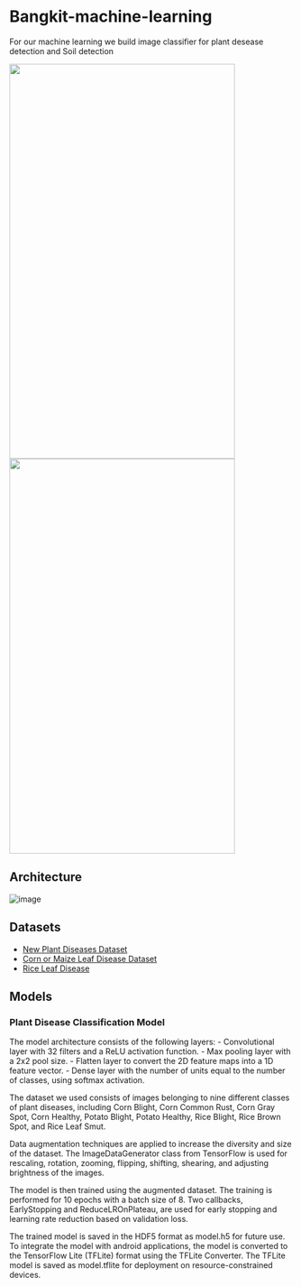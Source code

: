 # Bangkit-machine-learning

For our machine learning we build image classifier for plant desease detection and Soil detection

<img src="https://github.com/Terrafarms/bangkit-machine-learning/assets/66078837/71a15c02-e1d8-49ed-8336-67b1de7e8a60"  width="400" height="700">
<img src="https://github.com/Terrafarms/bangkit-machine-learning/assets/66078837/adcae47f-6d06-4ba4-9b13-fea0facb5190"  width="400" height="700">

## Architecture

![image](https://github.com/Terrafarms/bangkit-machine-learning/assets/66078837/986cd74b-3062-43bc-84de-b5a125663e97)


## Datasets
* [New Plant Diseases Dataset](https://www.kaggle.com/datasets/vipoooool/new-plant-diseases-dataset)
* [Corn or Maize Leaf Disease Dataset](https://www.kaggle.com/datasets/smaranjitghose/corn-or-maize-leaf-disease-dataset)
* [Rice Leaf Disease](https://www.kaggle.com/datasets/vbookshelf/rice-leaf-diseases)



## Models

### Plant Disease Classification Model

The model architecture consists of the following layers:
    - Convolutional layer with 32 filters and a ReLU activation function.
    - Max pooling layer with a 2x2 pool size.
    - Flatten layer to convert the 2D feature maps into a 1D feature vector.
    - Dense layer with the number of units equal to the number of classes, using softmax activation.

The dataset we used consists of images belonging to nine different classes of plant diseases, including Corn Blight, Corn Common Rust, Corn Gray Spot, Corn Healthy, Potato Blight, Potato Healthy, Rice Blight, Rice Brown Spot, and Rice Leaf Smut.

Data augmentation techniques are applied to increase the diversity and size of the dataset. The ImageDataGenerator class from TensorFlow is used for rescaling, rotation, zooming, flipping, shifting, shearing, and adjusting brightness of the images.

The model is then trained using the augmented dataset. The training is performed for 10 epochs with a batch size of 8. Two callbacks, EarlyStopping and ReduceLROnPlateau, are used for early stopping and learning rate reduction based on validation loss.

The trained model is saved in the HDF5 format as model.h5 for future use. To integrate the model with android applications, the model is converted to the TensorFlow Lite (TFLite) format using the TFLite Converter. The TFLite model is saved as model.tflite for deployment on resource-constrained devices.